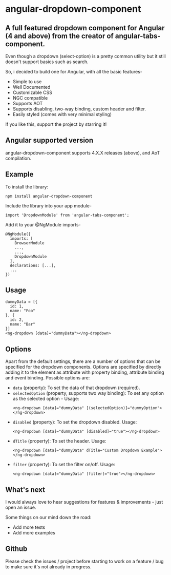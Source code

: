 # angular-dropdown-component
## A full featured dropdown component for Angular (4 and above) from the creator of angular-tabs-component.

Even though a dropdown (select-option) is a pretty common utility but it still doesn't support basics such as search.

So, i decided to build one for Angular, with all the basic features-
* Simple to use
* Well Documented
* Customizable CSS
* NGC compatible
* Supports AOT
* Supports disabling, two-way binding, custom header and filter.
* Easily styled (comes with very minimal styling)

If you like this, support the project by starring it!

## Angular supported version
angular-dropdown-component supports 4.X.X releases (above), and AoT compilation.

## Example
To install the library:
```
npm install angular-dropdown-component
```

Include the library into your app module-
```
import 'DropdownModule' from 'angular-tabs-component';
```

Add it to your @NgModule imports-
```
@NgModule({
  imports: [
    BrowserModule
    ...,
    ...,
    DropdownModule
  ],
  declarations: [...],
  ...
})
```

## Usage
```
dummyData = [{
  id: 1,
  name: "Foo"
}, {
  id: 2,
  name: "Bar"
}]
<ng-dropdown [data]="dummyData"></ng-dropdown>
```

## Options

Apart from the default settings, there are a number of options that can be
specified for the dropdown components. Options are specified by directly adding it to the
element as attribute with property binding, attribute binding and event binding.
Possible options are:

  * `data` (property): To set the data of that dropdown (required).
  * `selectedOption` (property, supports two way binding): To set any option as the selected option -
  Usage:
    ```
    <ng-dropdown [data]="dummyData" [(selectedOption)]="dummyOption"></ng-dropdown>
    ```
  * `disabled` (property): To set the dropdown disabled.
  Usage:
    ```
    <ng-dropdown [data]="dummyData" [disabled]="true"></ng-dropdown>
    ```
  * `dTitle` (property): To set the header.
  Usage:
    ```
    <ng-dropdown [data]="dummyData" dTitle="Custom Dropdown Example"></ng-dropdown>
    ```
  * `filter` (property): To set the filter on/off.
  Usage:
    ```
    <ng-dropdown [data]="dummyData" [filter]="true"></ng-dropdown>
    ```

## What's next
I would always love to hear suggestions for features & improvements - just open an issue.

Some things on our mind down the road:
* Add more tests
* Add more examples

## Github


Please check the issues / project before starting to work on a feature / bug to make sure it's not already in progress.
